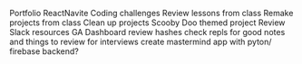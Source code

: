 Portfolio
ReactNavite
Coding challenges
Review lessons from class
Remake projects from class 
Clean up projects
Scooby Doo themed project
Review Slack resources
GA Dashboard
review hashes
check repls for good notes and things to review for interviews
create mastermind app with pyton/ firebase backend?